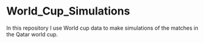 # World_Cup_Simulations
In this repository I use World cup data to make simulations of the matches in the Qatar world cup.
